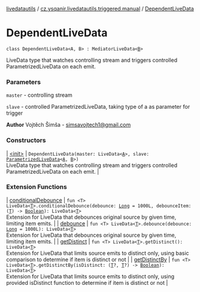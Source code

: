 [livedatautils](../../index.md) / [cz.ysqanir.livedatautils.triggered.manual](../index.md) / [DependentLiveData](./index.md)

# DependentLiveData

`class DependentLiveData<A, B> : MediatorLiveData<`[`B`](index.md#B)`>`

LiveData type that watches controlling stream and triggers controlled ParametrizedLiveData on each emit.

### Parameters

`master` - controlling stream

`slave` - controlled ParametrizedLiveData, taking type of a as parameter for trigger

**Author**
Vojtěch Šimša - simsavojtech1@gmail.com

### Constructors

| [&lt;init&gt;](-init-.md) | `DependentLiveData(master: LiveData<`[`A`](index.md#A)`>, slave: `[`ParametrizedLiveData`](../-parametrized-live-data/index.md)`<`[`A`](index.md#A)`, `[`B`](index.md#B)`>)`<br>LiveData type that watches controlling stream and triggers controlled ParametrizedLiveData on each emit. |

### Extension Functions

| [conditionalDebounce](../../cz.ysqanir.livedatautils/androidx.lifecycle.-live-data/conditional-debounce.md) | `fun <T> LiveData<`[`T`](../../cz.ysqanir.livedatautils/androidx.lifecycle.-live-data/conditional-debounce.md#T)`>.conditionalDebounce(debounce: `[`Long`](https://kotlinlang.org/api/latest/jvm/stdlib/kotlin/-long/index.html)` = 1000L, debounceItem: (`[`T`](../../cz.ysqanir.livedatautils/androidx.lifecycle.-live-data/conditional-debounce.md#T)`) -> `[`Boolean`](https://kotlinlang.org/api/latest/jvm/stdlib/kotlin/-boolean/index.html)`): LiveData<`[`T`](../../cz.ysqanir.livedatautils/androidx.lifecycle.-live-data/conditional-debounce.md#T)`>`<br>Extension for LiveData that debounces original source by given time, limiting item emits. |
| [debounce](../../cz.ysqanir.livedatautils/androidx.lifecycle.-live-data/debounce.md) | `fun <T> LiveData<`[`T`](../../cz.ysqanir.livedatautils/androidx.lifecycle.-live-data/debounce.md#T)`>.debounce(debounce: `[`Long`](https://kotlinlang.org/api/latest/jvm/stdlib/kotlin/-long/index.html)` = 1000L): LiveData<`[`T`](../../cz.ysqanir.livedatautils/androidx.lifecycle.-live-data/debounce.md#T)`>`<br>Extension for LiveData that debounces original source by given time, limiting item emits. |
| [getDistinct](../../cz.ysqanir.livedatautils/androidx.lifecycle.-live-data/get-distinct.md) | `fun <T> LiveData<`[`T`](../../cz.ysqanir.livedatautils/androidx.lifecycle.-live-data/get-distinct.md#T)`>.getDistinct(): LiveData<`[`T`](../../cz.ysqanir.livedatautils/androidx.lifecycle.-live-data/get-distinct.md#T)`>`<br>Extension for LiveData that limits source emits to distinct only, using basic comparison to determine if item is distinct or not |
| [getDistinctBy](../../cz.ysqanir.livedatautils/androidx.lifecycle.-live-data/get-distinct-by.md) | `fun <T> LiveData<`[`T`](../../cz.ysqanir.livedatautils/androidx.lifecycle.-live-data/get-distinct-by.md#T)`>.getDistinctBy(isDistinct: (`[`T`](../../cz.ysqanir.livedatautils/androidx.lifecycle.-live-data/get-distinct-by.md#T)`?, `[`T`](../../cz.ysqanir.livedatautils/androidx.lifecycle.-live-data/get-distinct-by.md#T)`?) -> `[`Boolean`](https://kotlinlang.org/api/latest/jvm/stdlib/kotlin/-boolean/index.html)`): LiveData<`[`T`](../../cz.ysqanir.livedatautils/androidx.lifecycle.-live-data/get-distinct-by.md#T)`>`<br>Extension for LiveData that limits source emits to distinct only, using provided isDistinct function to determine if item is distinct or not |

